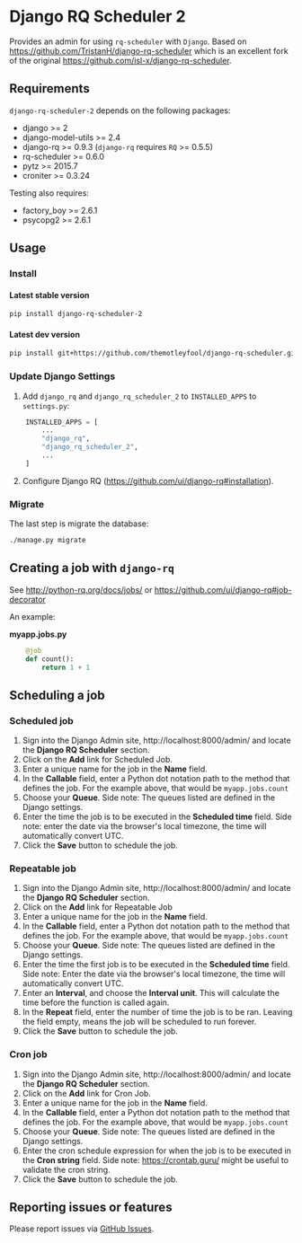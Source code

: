 # Django RQ Scheduler 2

Provides an admin for using `rq-scheduler` with `Django`. Based on https://github.com/TristanH/django-rq-scheduler which is an excellent fork of the original https://github.com/isl-x/django-rq-scheduler.

## Requirements

`django-rq-scheduler-2` depends on the following packages:

* django >= 2
* django-model-utils >= 2.4
* django-rq >= 0.9.3 (`django-rq` requires `RQ` >= 0.5.5)
* rq-scheduler >= 0.6.0
* pytz >= 2015.7
* croniter >= 0.3.24

Testing also requires:

* factory_boy >= 2.6.1
* psycopg2 >= 2.6.1

## Usage

### Install

#### Latest stable version

```sh
pip install django-rq-scheduler-2
```

#### Latest dev version

```sh
pip install git+https://github.com/themotleyfool/django-rq-scheduler.git@master#egg=django-rq-scheduler-2
```

### Update Django Settings

1. Add `django_rq` and `django_rq_scheduler_2` to `INSTALLED_APPS` to `settings.py`:

```python
	INSTALLED_APPS = [
    	...
    	"django_rq",
    	"django_rq_scheduler_2",
    	...
	]
```

2. Configure Django RQ (https://github.com/ui/django-rq#installation).


### Migrate

The last step is migrate the database:

```sh
./manage.py migrate
```

## Creating a job with `django-rq`

See http://python-rq.org/docs/jobs/ or https://github.com/ui/django-rq#job-decorator

An example:

**myapp.jobs.py**

```python
    @job
    def count():
        return 1 + 1
```

## Scheduling a job

### Scheduled job

1. Sign into the Django Admin site, http://localhost:8000/admin/ and locate the **Django RQ Scheduler** section.
2. Click on the **Add** link for Scheduled Job.
3. Enter a unique name for the job in the **Name** field.
4. In the **Callable** field, enter a Python dot notation path to the method that defines the job. For the example above, that would be `myapp.jobs.count`
5. Choose your **Queue**. Side note: The queues listed are defined in the Django settings.
6. Enter the time the job is to be executed in the **Scheduled time** field. Side note: enter the date via the browser's local timezone, the time will automatically convert UTC.
7. Click the **Save** button to schedule the job.

### Repeatable job

1. Sign into the Django Admin site, http://localhost:8000/admin/ and locate the **Django RQ Scheduler** section.
2. Click on the **Add** link for Repeatable Job
3. Enter a unique name for the job in the **Name** field.
4. In the **Callable** field, enter a Python dot notation path to the method that defines the job. For the example above, that would be `myapp.jobs.count`
5. Choose your **Queue**. Side note: The queues listed are defined in the Django settings.
6. Enter the time the first job is to be executed in the **Scheduled time** field. Side note: Enter the date via the browser's local timezone, the time will automatically convert UTC.
7. Enter an **Interval**, and choose the **Interval unit**. This will calculate the time before the function is called again.
8. In the **Repeat** field, enter the number of time the job is to be ran. Leaving the field empty, means the job will be scheduled to run forever.
9. Click the **Save** button to schedule the job.


### Cron job

1. Sign into the Django Admin site, http://localhost:8000/admin/ and locate the **Django RQ Scheduler** section.
2. Click on the **Add** link for Cron Job.
3. Enter a unique name for the job in the **Name** field.
4. In the **Callable** field, enter a Python dot notation path to the method that defines the job. For the example above, that would be `myapp.jobs.count`
5. Choose your **Queue**. Side note: The queues listed are defined in the Django settings.
6. Enter the cron schedule expression for when the job is to be executed in the **Cron string** field. Side note: https://crontab.guru/ might be useful to validate the cron string.
7. Click the **Save** button to schedule the job.

## Reporting issues or features

Please report issues via [GitHub Issues](https://github.com/themotleyfool/django-rq-scheduler-2/issues).
